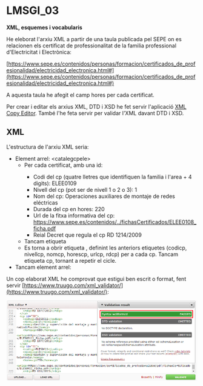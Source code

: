 # LMSGI_03

**XML, esquemes i vocabularis**

He eleborat l'arxiu XML a partir de una taula publicada pel SEPE on es relacionen els certificat de professionalitat de la familia professional d'Electricitat i Electrònica:

[https://www.sepe.es/contenidos/personas/formacion/certificados_de_profesionalidad/electricidad_electronica.html#](https://www.sepe.es/contenidos/personas/formacion/certificados_de_profesionalidad/electricidad_electronica.html#)

A aquesta taula he afegit el camp hores per cada certificat.

Per crear i editar els arxius XML, DTD i XSD he fet servir l'aplicació [XML Copy Editor](http://xml-copy-editor.sourceforge.net/). També l'he feta servir per validar l'XML davant DTD i XSD.

## XML

L'estructura de l'arxiu XML seria:

* Element arrel: \<catalegcpele\>
  * Per cada certificat, amb una id: <cp id="x">
    * Codi del cp (quatre lletres que identifiquen la familia i l'area + 4 digits): <codicp>ELEE0109</codicp>
    * Nivell del cp (pot ser de nivell 1 o 2 o 3): <nivellcp>1</nivellcp>
    * Nom del cp: <nomcp>Operaciones auxiliares de montaje de redes eléctricas</nomcp>
    * Durada del cp en hores: <horescp>220</horescp>
    * Url de la fitxa informativa del cp: <urlcp>https://www.sepe.es/contenidos/../fichasCertificados/ELEE0108_ficha.pdf</urlcp>
    * Reial Decret que regula el cp <rdcp>RD 1214/2009</rdcp>
  * Tancam etiqueta </cp>
  * Es torna a obrir etiqueta <cp id="x+1">, definint les anteriors etiquetes (codicp, nivellcp, nomcp, horescp, urlcp, rdcp) per a cada cp. Tancam etiqueta cp, tornant a repetir el cicle.
* Tancam element arrel: </catalegcpele>

Un cop elaborat XML he comprovat que estigui ben escrit o format, fent servir [https://www.truugo.com/xml_validator/](https://www.truugo.com/xml_validator/):

![VALIDACIÓ XML](https://github.com/bielalzina/LMSGI_03/blob/master/imatges/xml_validation_well_formed.png?raw=true)





